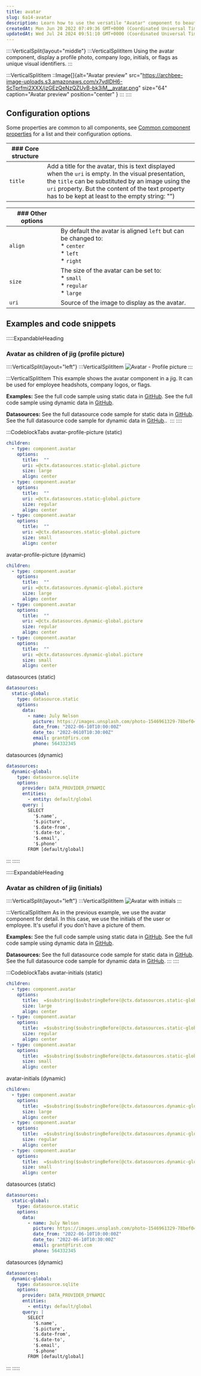 ```yaml
---
title: avatar
slug: 6a14-avatar
description: Learn how to use the versatile "Avatar" component to beautifully display visual identifiers like profile photos, company logos, and more. This document includes configuration options, code snippets, and examples for static and dynamic data. Discover addit
createdAt: Mon Jun 20 2022 07:49:36 GMT+0000 (Coordinated Universal Time)
updatedAt: Wed Jul 24 2024 09:51:10 GMT+0000 (Coordinated Universal Time)
---
```


::::VerticalSplit{layout="middle"}
:::VerticalSplitItem
Using the avatar component, display a profile photo, company logo, initials, or flags as unique visual identifiers.
:::

:::VerticalSplitItem
::Image[]{alt="Avatar preview" src="https://archbee-image-uploads.s3.amazonaws.com/x7vdIDH6-ScTprfmi2XXX/jzGEzQeNzQZUvB-bk3iM__avatar.png" size="64" caption="Avatar preview" position="center" }
:::
::::

## Configuration options

Some properties are common to all components, see [Common component properties](docId\:LLnTD-rxe8FmH7WpC5cZb) for a list and their configuration options.

| ### Core structure |                               |
| ------------------ | ------------------------------------------------------------------------------------------------------------------------------------------------------------------------------------------------------------------------------------------------------------------ |
| `title`            | Add a title for the avatar, this is text displayed when the `uri` is empty. In the visual presentation, the `title` can be substituted by an image using the `uri` property. But the content of the text property has to be kept at least to the empty string: "") |

| ### Other options |                                                                                |
| ----------------- | ------------------------------------------------------------------------------------------------- |
| `align`           | By default the avatar is aligned `left` but can be changed to:<br />* `center`<br />* `left`<br />* `right` |
| `size`            | The size of the avatar can be set to:<br />* `small`<br />* `regular`<br />* `large`                        |
| `uri`             | Source of the image to display as the avatar.                                                     |

## Examples and code snippets 

:::::ExpandableHeading
### Avatar as children of jig (profile picture)

::::VerticalSplit{layout="left"}
:::VerticalSplitItem
![Avatar - Profile picture](https://archbee-image-uploads.s3.amazonaws.com/x7vdIDH6-ScTprfmi2XXX/TTYP3M3nKqHyamgxhEdjY_avatars-picturesiphone13blueportrait.png "Avatar - Profile picture")
:::

:::VerticalSplitItem
This example shows the avatar component in a jig. It can be used for employee headshots, company logos, or flags.

**Examples:**
See the full code sample using static data in [GitHub](https://github.com/jigx-com/jigx-samples/blob/main/quickstart/jigx-samples/jigs/jigx-components/avatar/static-data/avatar-as-children-of-jig/avatar-picture.jigx).
See the full code sample using dynamic data in [GitHub](https://github.com/jigx-com/jigx-samples/blob/main/quickstart/jigx-samples/jigs/jigx-components/avatar/dynamic-data/avatar-as-children-of-jig/avatar-picture-dynamic.jigx).

**Datasources:**
See the full datasource code sample for static data in [GitHub](https://github.com/jigx-com/jigx-samples/blob/main/quickstart/jigx-samples/datasources/examples/static-global.jigx).
See the full datasource code sample for dynamic data in [GitHub](https://github.com/jigx-com/jigx-samples/blob/main/quickstart/jigx-samples/datasources/examples/dynamic-global.jigx).. 
:::
::::

:::CodeblockTabs
avatar-profile-picture (static)

```yaml
children:
  - type: component.avatar
    options:
      title:  ""
      uri: =@ctx.datasources.static-global.picture
      size: large
      align: center
  - type: component.avatar
    options:
      title:  ""
      uri: =@ctx.datasources.static-global.picture
      size: regular
      align: center
  - type: component.avatar
    options:
      title:  ""
      uri: =@ctx.datasources.static-global.picture
      size: small
      align: center
```

avatar-profile-picture (dynamic)

```yaml
children:
  - type: component.avatar
    options:
      title:  ""
      uri: =@ctx.datasources.dynamic-global.picture
      size: large
      align: center
  - type: component.avatar
    options:
      title:  ""
      uri: =@ctx.datasources.dynamic-global.picture
      size: regular
      align: center
  - type: component.avatar
    options:
      title:  ""
      uri: =@ctx.datasources.dynamic-global.picture
      size: small
      align: center
```

datasources (static)

```yaml
datasources:
  static-global:
    type: datasource.static
    options:
      data:
        - name: July Nelson
          picture: https://images.unsplash.com/photo-1546961329-78bef0414d7c?ixlib=rb-1.2.1&ixid=MnwxMjA3fDB8MHxwaG90by1wYWdlfHx8fGVufDB8fHx8&auto=format&fit=crop&w=774&q=80
          date_from: "2022-06-10T10:00:00Z"
          date_to: "2022-0610T10:30:00Z"
          email: grant@firs.com
          phone: 564332345
```

datasources (dynamic)

```yaml
datasources:
  dynamic-global:
    type: datasource.sqlite
    options:
      provider: DATA_PROVIDER_DYNAMIC
      entities:
        - entity: default/global
      query: |
        SELECT
          '$.name',
          '$.picture',
          '$.date-from',
          '$.date-to',
          '$.email',
          '$.phone'
        FROM [default/global]
```
:::
:::::

:::::ExpandableHeading
### Avatar as children of jig (initials)

::::VerticalSplit{layout="left"}
:::VerticalSplitItem
![Avatar with initials](https://archbee-image-uploads.s3.amazonaws.com/x7vdIDH6-ScTprfmi2XXX/xzz8dVt34c8Y2tLAOQd-W_avatars-lettersiphone13blueportrait.png "Avatar with initials")
:::

:::VerticalSplitItem
As in the previous example, we use the avatar component for detail. In this case, we use the initials of the user or employee. It's useful if you don't have a picture of them.

**Examples:**
See the full code sample using static data in [GitHub](https://github.com/jigx-com/jigx-samples/blob/main/quickstart/jigx-samples/jigs/jigx-components/avatar/static-data/avatar-as-children-of-jig/avatar-initials.jigx). 
See the full code sample using dynamic data in [GitHub](https://github.com/jigx-com/jigx-samples/blob/main/quickstart/jigx-samples/jigs/jigx-components/avatar/dynamic-data/avatar-as-children-of-jig/avatar-initials-dynamic.jigx).

**Datasources:**
See the full datasource code sample for static data in [GitHub](https://github.com/jigx-com/jigx-samples/blob/main/quickstart/jigx-samples/datasources/examples/static-global.jigx).
See the full datasource code sample for dynamic data in [GitHub](https://github.com/jigx-com/jigx-samples/blob/main/quickstart/jigx-samples/datasources/examples/dynamic-global.jigx).
:::
::::

:::CodeblockTabs
avatar-initials (static)

```yaml
children:
  - type: component.avatar
    options:
      title:  =$substring($substringBefore(@ctx.datasources.static-global.name, " "), 0, 1) & $substring($substringAfter(@ctx.datasources.static-global.name, " "), 0, 1)
      size: large
      align: center
  - type: component.avatar
    options:
      title:  =$substring($substringBefore(@ctx.datasources.static-global.name, " "), 0, 1) & $substring($substringAfter(@ctx.datasources.static-global.name, " "), 0, 1)
      size: regular
      align: center
  - type: component.avatar
    options:
      title:  =$substring($substringBefore(@ctx.datasources.static-global.name, " "), 0, 1) & $substring($substringAfter(@ctx.datasources.static-global.name, " "), 0, 1)
      size: small
      align: center
```

avatar-initials (dynamic)

```yaml
children:
  - type: component.avatar
    options:
      title:  =$substring($substringBefore(@ctx.datasources.dynamic-global.name, " "), 0, 1) & $substring($substringAfter(@ctx.datasources.dynamic-global.name, " "), 0, 1)
      size: large
      align: center
  - type: component.avatar
    options:
      title:  =$substring($substringBefore(@ctx.datasources.dynamic-global.name, " "), 0, 1) & $substring($substringAfter(@ctx.datasources.dynamic-global.name, " "), 0, 1)
      size: regular
      align: center
  - type: component.avatar
    options:
      title:  =$substring($substringBefore(@ctx.datasources.dynamic-global.name, " "), 0, 1) & $substring($substringAfter(@ctx.datasources.dynamic-global.name, " "), 0, 1)
      size: small
      align: center
```

datasources (static)

```yaml
datasources:
  static-global:
    type: datasource.static
    options:
      data:
        - name: July Nelson
          picture: https://images.unsplash.com/photo-1546961329-78bef0414d7c?ixlib=rb-1.2.1&ixid=MnwxMjA3fDB8MHxwaG90by1wYWdlfHx8fGVufDB8fHx8&auto=format&fit=crop&w=774&q=80
          date_from: "2022-06-10T10:00:00Z"
          date_to: "2022-06-10T10:30:00Z"
          email: grant@first.com
          phone: 564332345
```

datasources (dynamic)

```yaml
datasources:
  dynamic-global:
    type: datasource.sqlite
    options:
      provider: DATA_PROVIDER_DYNAMIC
      entities:
        - entity: default/global
      query: |
        SELECT
          '$.name',
          '$.picture',
          '$.date-from',
          '$.date-to',
          '$.email',
          '$.phone'
        FROM [default/global]
```
:::
:::::

